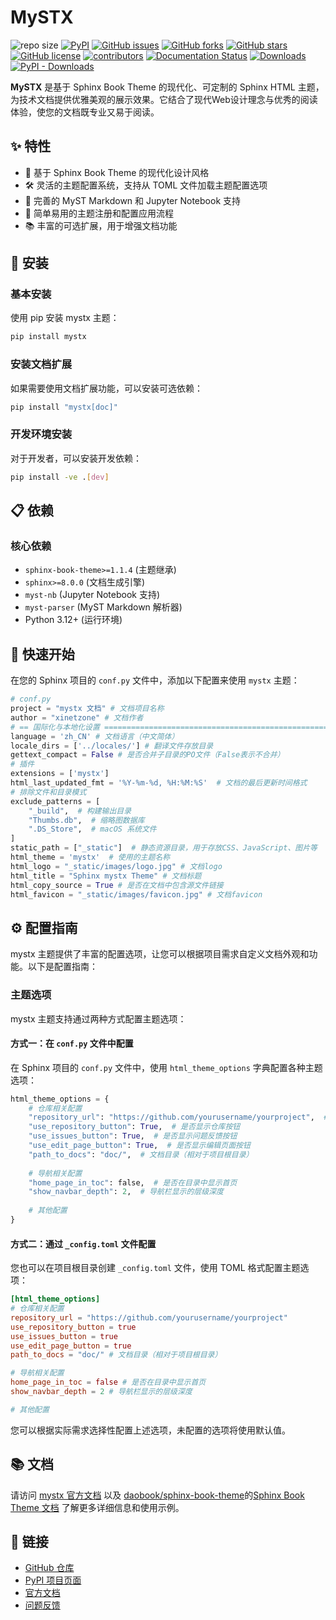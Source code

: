 # MySTX

![repo size](https://img.shields.io/github/repo-size/xinetzone/mystx.svg)
[![PyPI][pypi-badge]][pypi-link]
[![GitHub issues][issue-badge]][issue-link]
[![GitHub forks][fork-badge]][fork-link]
[![GitHub stars][star-badge]][star-link]
[![GitHub license][license-badge]][license-link]
[![contributors][contributor-badge]][contributor-link]
[![Documentation Status][status-badge]][status-link]
[![Downloads][download-badge]][download-link]
[![PyPI - Downloads][install-badge]][install-link]

[pypi-badge]: https://img.shields.io/pypi/v/mystx.svg
[pypi-link]: https://pypi.org/project/mystx/
[issue-badge]: https://img.shields.io/github/issues/xinetzone/mystx
[issue-link]: https://github.com/xinetzone/mystx/issues
[fork-badge]: https://img.shields.io/github/forks/xinetzone/mystx
[fork-link]: https://github.com/xinetzone/mystx/network
[star-badge]: https://img.shields.io/github/stars/xinetzone/mystx
[star-link]: https://github.com/xinetzone/mystx/stargazers
[license-badge]: https://img.shields.io/github/license/xinetzone/mystx
[license-link]: https://github.com/xinetzone/mystx/LICENSE
[contributor-badge]: https://img.shields.io/github/contributors/xinetzone/mystx
[contributor-link]: https://github.com/xinetzone/mystx/contributors
[status-badge]: https://readthedocs.org/projects/mystx/badge/?version=latest
[status-link]: https://mystx.readthedocs.io/zh-cn/latest/?badge=latest
[download-badge]: https://pepy.tech/badge/mystx
[download-link]: https://pepy.tech/project/mystx
[install-badge]: https://img.shields.io/pypi/dw/mystx?label=pypi%20installs
[install-link]: https://pypistats.org/packages/mystx

**MySTX** 是基于 Sphinx Book Theme 的现代化、可定制的 Sphinx HTML 主题，为技术文档提供优雅美观的展示效果。它结合了现代Web设计理念与优秀的阅读体验，使您的文档既专业又易于阅读。

## ✨ 特性

- 🎨 基于 Sphinx Book Theme 的现代化设计风格
- 🛠️ 灵活的主题配置系统，支持从 TOML 文件加载主题配置选项
- 📝 完善的 MyST Markdown 和 Jupyter Notebook 支持
- 🚀 简单易用的主题注册和配置应用流程
- 📚 丰富的可选扩展，用于增强文档功能

## 🔧 安装

### 基本安装

使用 pip 安装 mystx 主题：

```bash
pip install mystx
```

### 安装文档扩展

如果需要使用文档扩展功能，可以安装可选依赖：

```bash
pip install "mystx[doc]"
```

### 开发环境安装

对于开发者，可以安装开发依赖：

```bash
pip install -ve .[dev]
```

## 📋 依赖

### 核心依赖

- `sphinx-book-theme>=1.1.4` (主题继承)
- `sphinx>=8.0.0` (文档生成引擎)
- `myst-nb` (Jupyter Notebook 支持)
- `myst-parser` (MyST Markdown 解析器)
- Python 3.12+ (运行环境)

## 🚀 快速开始

在您的 Sphinx 项目的 `conf.py` 文件中，添加以下配置来使用 `mystx` 主题：

```python
# conf.py
project = "mystx 文档" # 文档项目名称
author = "xinetzone" # 文档作者
# == 国际化与本地化设置 ==================================================================
language = 'zh_CN' # 文档语言（中文简体）
locale_dirs = ['../locales/'] # 翻译文件存放目录
gettext_compact = False # 是否合并子目录的PO文件（False表示不合并）
# 插件
extensions = ['mystx']
html_last_updated_fmt = '%Y-%m-%d, %H:%M:%S'  # 文档的最后更新时间格式
# 排除文件和目录模式
exclude_patterns = [
    "_build",  # 构建输出目录
    "Thumbs.db",  # 缩略图数据库
    ".DS_Store",  # macOS 系统文件
]
static_path = ["_static"]  # 静态资源目录，用于存放CSS、JavaScript、图片等
html_theme = 'mystx'  # 使用的主题名称
html_logo = "_static/images/logo.jpg" # 文档logo
html_title = "Sphinx mystx Theme" # 文档标题
html_copy_source = True # 是否在文档中包含源文件链接
html_favicon = "_static/images/favicon.jpg" # 文档favicon
```

## ⚙️ 配置指南

mystx 主题提供了丰富的配置选项，让您可以根据项目需求自定义文档外观和功能。以下是配置指南：

### 主题选项

mystx 主题支持通过两种方式配置主题选项：

#### 方式一：在 `conf.py` 文件中配置

在 Sphinx 项目的 `conf.py` 文件中，使用 `html_theme_options` 字典配置各种主题选项：

```python
html_theme_options = {
    # 仓库相关配置
    "repository_url": "https://github.com/yourusername/yourproject",  # 项目仓库地址
    "use_repository_button": True,  # 是否显示仓库按钮
    "use_issues_button": True,  # 是否显示问题反馈按钮
    "use_edit_page_button": True,  # 是否显示编辑页面按钮
    "path_to_docs": "doc/",  # 文档目录（相对于项目根目录）
    
    # 导航相关配置
    "home_page_in_toc": false,  # 是否在目录中显示首页
    "show_navbar_depth": 2,  # 导航栏显示的层级深度
    
    # 其他配置
}
```

#### 方式二：通过 `_config.toml` 文件配置

您也可以在项目根目录创建 `_config.toml` 文件，使用 TOML 格式配置主题选项：

```toml
[html_theme_options]
# 仓库相关配置
repository_url = "https://github.com/yourusername/yourproject"
use_repository_button = true
use_issues_button = true
use_edit_page_button = true
path_to_docs = "doc/" # 文档目录（相对于项目根目录）

# 导航相关配置
home_page_in_toc = false # 是否在目录中显示首页
show_navbar_depth = 2 # 导航栏显示的层级深度

# 其他配置
```

您可以根据实际需求选择性配置上述选项，未配置的选项将使用默认值。

## 📚 文档

请访问 [mystx 官方文档](https://mystx.readthedocs.io/zh-cn/latest/) 以及 [daobook/sphinx-book-theme](https://github.com/daobook/sphinx-book-theme)的[Sphinx Book Theme 文档](https://daobook.github.io/sphinx-book-theme/) 了解更多详细信息和使用示例。

## 🔗 链接

- [GitHub 仓库](https://github.com/xinetzone/mystx)
- [PyPI 项目页面](https://pypi.org/project/mystx/)
- [官方文档](https://mystx.readthedocs.io/)
- [问题反馈](https://github.com/xinetzone/mystx/issues)
